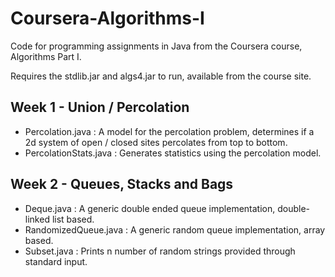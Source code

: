 Coursera-Algorithms-I
=====================

Code for programming assignments in Java from the Coursera course, Algorithms Part I.

Requires the stdlib.jar and algs4.jar to run, available from the course site.

Week 1 - Union / Percolation
----------------------------
 - Percolation.java : A model for the percolation problem, determines if a 2d system of open / closed sites percolates from top to bottom.
 - PercolationStats.java : Generates statistics using the percolation model.

Week 2 - Queues, Stacks and Bags
--------------------------------
 - Deque.java : A generic double ended queue implementation, double-linked list based.
 - RandomizedQueue.java : A generic random queue implementation, array based.
 - Subset.java : Prints n number of random strings provided through standard input.
